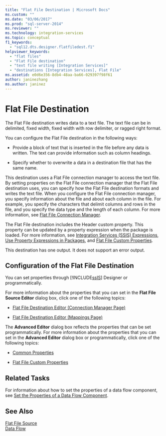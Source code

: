 ```yaml
---
title: "Flat File Destination | Microsoft Docs"
ms.custom: ""
ms.date: "03/06/2017"
ms.prod: "sql-server-2014"
ms.reviewer: ""
ms.technology: integration-services
ms.topic: conceptual
f1_keywords: 
  - "sql12.dts.designer.flatfiledest.f1"
helpviewer_keywords: 
  - "flat files"
  - "Flat File destination"
  - "text file writing [Integration Services]"
  - "destinations [Integration Services], Flat File"
ms.assetid: e0d6e356-8db4-48aa-ba66-029397f98f61
author: janinezhang
ms.author: janinez
---
```

# Flat File Destination
  The Flat File destination writes data to a text file. The text file can be in delimited, fixed width, fixed width with row delimiter, or ragged right format.  
  
 You can configure the Flat File destination in the following ways:  
  
-   Provide a block of text that is inserted in the file before any data is written. The text can provide information such as column headings.  
  
-   Specify whether to overwrite a data in a destination file that has the same name.  
  
 This destination uses a Flat File connection manager to access the text file. By setting properties on the Flat File connection manager that the Flat File destination uses, you can specify how the Flat File destination formats and writes the text file. When you configure the Flat File connection manager, you specify information about the file and about each column in the file. For example, you specify the characters that delimit columns and rows in the file, and you specify the data type and the length of each column. For more information, see [Flat File Connection Manager](../connection-manager/file-connection-manager.md).  
  
 The Flat File destination includes the Header custom property. This property can be updated by a property expression when the package is loaded. For more information, see [Integration Services &#40;SSIS&#41; Expressions](../expressions/integration-services-ssis-expressions.md), [Use Property Expressions in Packages](../expressions/use-property-expressions-in-packages.md), and [Flat File Custom Properties](flat-file-custom-properties.md).  
  
 This destination has one output. It does not support an error output.  
  
## Configuration of the Flat File Destination  
 You can set properties through [!INCLUDE[ssIS](../../includes/ssis-md.md)] Designer or programmatically.  
  
 For more information about the properties that you can set in the **Flat File Source Editor** dialog box, click one of the following topics:  
  
-   [Flat File Destination Editor &#40;Connection Manager Page&#41;](../flat-file-destination-editor-connection-manager-page.md)  
  
-   [Flat File Destination Editor &#40;Mappings Page&#41;](../flat-file-destination-editor-mappings-page.md)  
  
 The **Advanced Editor** dialog box reflects the properties that can be set programmatically. For more information about the properties that you can set in the **Advanced Editor** dialog box or programmatically, click one of the following topics:  
  
-   [Common Properties](../common-properties.md)  
  
-   [Flat File Custom Properties](flat-file-custom-properties.md)  
  
## Related Tasks  
 For information about how to set the properties of a data flow component, see [Set the Properties of a Data Flow Component](set-the-properties-of-a-data-flow-component.md).  
  
## See Also  
 [Flat File Source](flat-file-source.md)   
 [Data Flow](data-flow.md)  
  
  

